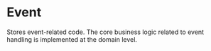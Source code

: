 # Event

Stores event-related code. The core business logic related to event handling is implemented at the domain level.
